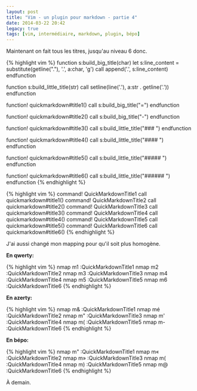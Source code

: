 ```yaml
---
layout: post
title: "Vim - un plugin pour markdown - partie 4"
date: 2014-03-22 20:42
legacy: true
tags: [vim, intermédiaire, markdown, plugin, bépo]
---
```




Maintenant on fait tous les titres, jusqu'au niveau 6 donc.

<!-- more -->

{% highlight vim %}
function s:build_big_title(char)
  let s:line_content = substitute(getline("."), '.', a:char, 'g')
  call append('.', s:line_content)
endfunction

function s:build_little_title(str)
  call setline(line('.'), a:str . getline('.'))
endfunction

function! quickmarkdown#title1()
  call s:build_big_title("=")
endfunction

function! quickmarkdown#title2()
  call s:build_big_title("-")
endfunction

function! quickmarkdown#title3()
  call s:build_little_title("### ")
endfunction

function! quickmarkdown#title4()
  call s:build_little_title("#### ")
endfunction

function! quickmarkdown#title5()
  call s:build_little_title("##### ")
endfunction

function! quickmarkdown#title6()
  call s:build_little_title("###### ")
endfunction
{% endhighlight %}

{% highlight vim %}
command! QuickMarkdownTitle1 call quickmarkdown#title1()
command! QuickMarkdownTitle2 call quickmarkdown#title2()
command! QuickMarkdownTitle3 call quickmarkdown#title3()
command! QuickMarkdownTitle4 call quickmarkdown#title4()
command! QuickMarkdownTitle5 call quickmarkdown#title5()
command! QuickMarkdownTitle6 call quickmarkdown#title6()
{% endhighlight %}

J'ai aussi changé mon mapping pour qu'il soit plus homogène.

**En qwerty:**

{% highlight vim %}
nmap <Leader>m1 :QuickMarkdownTitle1<Enter>
nmap <Leader>m2 :QuickMarkdownTitle2<Enter>
nmap <Leader>m3 :QuickMarkdownTitle3<Enter>
nmap <Leader>m4 :QuickMarkdownTitle4<Enter>
nmap <Leader>m5 :QuickMarkdownTitle5<Enter>
nmap <Leader>m6 :QuickMarkdownTitle6<Enter>
{% endhighlight %}

**En azerty:**

{% highlight vim %}
nmap <Leader>m& :QuickMarkdownTitle1<Enter>
nmap <Leader>mé :QuickMarkdownTitle2<Enter>
nmap <Leader>m" :QuickMarkdownTitle3<Enter>
nmap <Leader>m' :QuickMarkdownTitle4<Enter>
nmap <Leader>m( :QuickMarkdownTitle5<Enter>
nmap <Leader>m- :QuickMarkdownTitle6<Enter>
{% endhighlight %}

**En bépo:**

{% highlight vim %}
nmap <Leader>m" :QuickMarkdownTitle1<Enter>
nmap <Leader>m« :QuickMarkdownTitle2<Enter>
nmap <Leader>m» :QuickMarkdownTitle3<Enter>
nmap <Leader>m( :QuickMarkdownTitle4<Enter>
nmap <Leader>m) :QuickMarkdownTitle5<Enter>
nmap <Leader>m@ :QuickMarkdownTitle6<Enter>
{% endhighlight %}



À demain.



